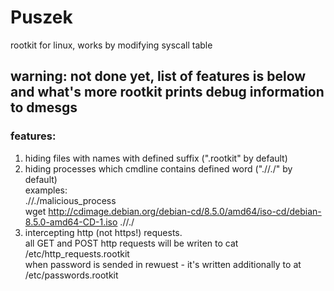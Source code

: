 # Puszek  

rootkit for linux, works by modifying syscall table  
  
## warning: not done yet, list of features is below and what's more rootkit prints debug information to dmesgs  
  
### features:  
  
1. hiding files with names with defined suffix (".rootkit" by default)  
2. hiding processes which cmdline contains defined word (".//./" by default)  
examples:  
.//./malicious_process  
wget http://cdimage.debian.org/debian-cd/8.5.0/amd64/iso-cd/debian-8.5.0-amd64-CD-1.iso .//./  
3. intercepting http (not https!) requests.  
all GET and POST http requests will be writen to cat /etc/http_requests.rootkit  
when password is sended in rewuest - it's written additionally to at /etc/passwords.rootkit  
